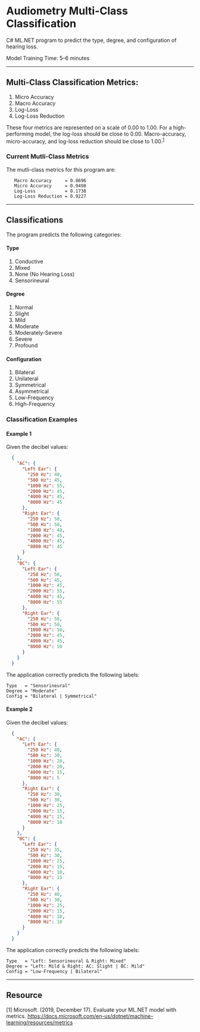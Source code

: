 # Audiometry Multi-Class Classification

C# ML.NET program to predict the type, degree, and configuration of hearing loss.

Model Training Time: 5&ndash;6 minutes

---

## Multi-Class Classification Metrics:

1. Micro Accuracy
2. Macro Accuracy
3. Log-Loss
4. Log-Loss Reduction

These four metrics are represented on a scale of 0.00 to 1.00. For a high-performing model, the log-loss should be close to 0.00. Macro-accuracy, micro-accuracy, and log-loss reduction should be close to 1.00.<sup>[1](https://docs.microsoft.com/en-us/dotnet/machine-learning/resources/metrics)</sup>

### Current Mutli-Class Metrics

The mutli-class metrics for this program are:
```
   Macro Accuracy     = 0.8696
   Micro Accuracy     = 0.9498
   Log-Loss           = 0.1738
   Log-Loss Reduction = 0.9227
```

---

## Classifications

The program predicts the following categories:

#### Type
1. Conductive
2. Mixed
3. None (No Hearing Loss)
4. Sensorineural

#### Degree
1. Normal
2. Slight
3. Mild
4. Moderate
5. Moderately-Severe
6. Severe
7. Profound

#### Configuration
1. Bilateral
2. Unilateral
3. Symmetrical
4. Asymmetrical
5. Low-Frequency
6. High-Frequency

### Classification Examples

#### Example 1

Given the decibel values:
```json
  {
    "AC": {
      "Left Ear": {
        "250 Hz": 40,
        "500 Hz": 45,
        "1000 Hz": 55,
        "2000 Hz": 45,
        "4000 Hz": 45,
        "8000 Hz": 45
      },
      "Right Ear": {
        "250 Hz": 50,
        "500 Hz": 50,
        "1000 Hz": 40,
        "2000 Hz": 45,
        "4000 Hz": 45,
        "8000 Hz": 45
      }
    },
    "BC": {
      "Left Ear": {
        "250 Hz": 50,
        "500 Hz": 45,
        "1000 Hz": 45,
        "2000 Hz": 55,
        "4000 Hz": 45,
        "8000 Hz": 55
      },
      "Right Ear": {
        "250 Hz": 50,
        "500 Hz": 50,
        "1000 Hz": 50,
        "2000 Hz": 45,
        "4000 Hz": 45,
        "8000 Hz": 50
      }
    }
  }
```

The application correctly predicts the following labels:
```
Type   = "Sensorineural"
Degree = "Moderate"
Config = "Bilateral | Symmetrical"
```

#### Example 2

Given the decibel values:
```json
  {
    "AC": {
      "Left Ear": {
        "250 Hz": 40,
        "500 Hz": 30,
        "1000 Hz": 20,
        "2000 Hz": 20,
        "4000 Hz": 15,
        "8000 Hz": 5
      },
      "Right Ear": {
        "250 Hz": 30,
        "500 Hz": 30,
        "1000 Hz": 25,
        "2000 Hz": 15,
        "4000 Hz": 15,
        "8000 Hz": 10
      }
    },
    "BC": {
      "Left Ear": {
        "250 Hz": 35,
        "500 Hz": 30,
        "1000 Hz": 25,
        "2000 Hz": 15,
        "4000 Hz": 10,
        "8000 Hz": 15
      },
      "Right Ear": {
        "250 Hz": 40,
        "500 Hz": 30,
        "1000 Hz": 25,
        "2000 Hz": 15,
        "4000 Hz": 10,
        "8000 Hz": 10
      }
    }
  }
```

The application correctly predicts the following labels:
```
Type   = "Left: Sensorineural & Right: Mixed"
Degree = "Left: Mild & Right: AC: Slight | BC: Mild"
Config = "Low-Frequency | Bilateral"
```

---

## Resource
[1] Microsoft. (2019, December 17). Evaluate your ML.NET model with metrics. https://docs.microsoft.com/en-us/dotnet/machine-learning/resources/metrics
